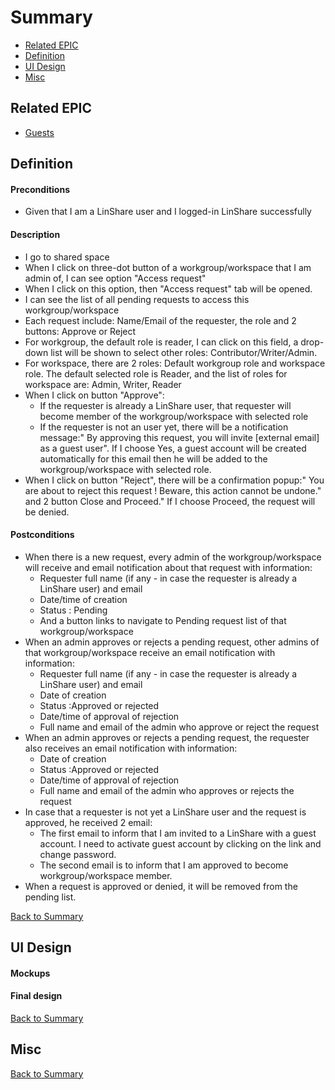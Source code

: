 # Summary

* [Related EPIC](#related-epic)
* [Definition](#definition)
* [UI Design](#ui-design)
* [Misc](#misc)

## Related EPIC

* [Guests](./README.md)

## Definition

#### Preconditions

- Given that I am a LinShare user and I logged-in LinShare successfully

#### Description

- I go to shared space 
- When I click on three-dot button of a workgroup/workspace that I am admin of, I can see option "Access request"
- When I click on this option, then "Access request" tab will be opened.
- I can see the list of all pending requests to access this workgroup/workspace
- Each request include:  Name/Email of the requester, the role and 2 buttons: Approve or Reject 
- For workgroup, the default role is reader, I can click on this field, a drop-down list will be shown to select other roles: Contributor/Writer/Admin. 
- For workspace, there are 2 roles: Default workgroup role and workspace role. The default selected role is Reader, and the list of roles for workspace are: Admin, Writer, Reader
- When I click on button "Approve":
   - If the requester is already a LinShare user, that requester will become member of the workgroup/workspace with selected role
   - If the requester is not an user yet, there will be a notification message:" By approving this request, you will invite [external email] as a guest user". If I choose Yes, a guest account will be created automatically for this email then he will be added to the workgroup/workspace with selected role.
- When I click on button "Reject", there will be a confirmation popup:" You are about to reject this request ! Beware, this action cannot be undone." and 2 button Close and Proceed." If I choose Proceed, the request will be denied.

#### Postconditions

- When there is a new request, every admin of the workgroup/workspace will receive and email notification about that request with information:
    - Requester full name (if any - in case the requester is already a LinShare user) and email
    - Date/time of creation
    - Status : Pending
    - And a button links to navigate to Pending request list of that workgroup/workspace
- When an admin approves or rejects a pending request, other admins of that workgroup/workspace receive an email notification with information:
    - Requester full name (if any - in case the requester is already a LinShare user) and email
    - Date of creation
    - Status :Approved or rejected
    - Date/time of approval of rejection
    - Full name and email of the admin who approve or reject the request
- When an admin approves or rejects a pending request, the requester also receives an email notification with information:
    - Date of creation
    - Status :Approved or rejected
    - Date/time of approval of rejection
    - Full name and email of the admin who approves or rejects the request
- In case that a requester is not yet a LinShare user and the request is approved, he received 2 email:
   - The first email to inform that I am invited to a LinShare with a guest account. I need to activate guest account by clicking on the link and change password.
   - The second email is to inform that I am approved to become workgroup/workspace member.
- When a request is approved or denied, it will be removed from the pending list.

[Back to Summary](#summary)

## UI Design

#### Mockups

#### Final design

[Back to Summary](#summary)
## Misc

[Back to Summary](#summary)